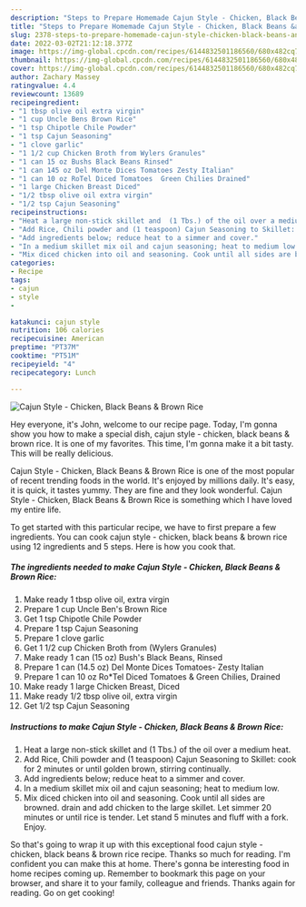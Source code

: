 ```yaml
---
description: "Steps to Prepare Homemade Cajun Style - Chicken, Black Beans &amp;amp; Brown Rice"
title: "Steps to Prepare Homemade Cajun Style - Chicken, Black Beans &amp;amp; Brown Rice"
slug: 2378-steps-to-prepare-homemade-cajun-style-chicken-black-beans-and-amp-brown-rice
date: 2022-03-02T21:12:18.377Z
image: https://img-global.cpcdn.com/recipes/6144832501186560/680x482cq70/cajun-style-chicken-black-beans-brown-rice-recipe-main-photo.jpg
thumbnail: https://img-global.cpcdn.com/recipes/6144832501186560/680x482cq70/cajun-style-chicken-black-beans-brown-rice-recipe-main-photo.jpg
cover: https://img-global.cpcdn.com/recipes/6144832501186560/680x482cq70/cajun-style-chicken-black-beans-brown-rice-recipe-main-photo.jpg
author: Zachary Massey
ratingvalue: 4.4
reviewcount: 13689
recipeingredient:
- "1 tbsp olive oil extra virgin"
- "1 cup Uncle Bens Brown Rice"
- "1 tsp Chipotle Chile Powder"
- "1 tsp Cajun Seasoning"
- "1 clove garlic"
- "1 1/2 cup Chicken Broth from Wylers Granules"
- "1 can 15 oz Bushs Black Beans Rinsed"
- "1 can 145 oz Del Monte Dices Tomatoes Zesty Italian"
- "1 can 10 oz RoTel Diced Tomatoes  Green Chilies Drained"
- "1 large Chicken Breast Diced"
- "1/2 tbsp olive oil extra virgin"
- "1/2 tsp Cajun Seasoning"
recipeinstructions:
- "Heat a large non-stick skillet and  (1 Tbs.) of the oil over a medium heat."
- "Add Rice, Chili powder and (1 teaspoon) Cajun Seasoning to Skillet: cook for 2 minutes or until golden brown, stirring continually."
- "Add ingredients below; reduce heat to a simmer and cover."
- "In a medium skillet mix oil and cajun seasoning; heat to medium low."
- "Mix diced chicken into oil and seasoning. Cook until all sides are browned. drain and add chicken to the large skillet. Let simmer 20 minutes or until rice is tender. Let stand 5 minutes and fluff with a fork. Enjoy."
categories:
- Recipe
tags:
- cajun
- style
- 

katakunci: cajun style  
nutrition: 106 calories
recipecuisine: American
preptime: "PT37M"
cooktime: "PT51M"
recipeyield: "4"
recipecategory: Lunch

---
```



![Cajun Style - Chicken, Black Beans &amp; Brown Rice](https://img-global.cpcdn.com/recipes/6144832501186560/680x482cq70/cajun-style-chicken-black-beans-brown-rice-recipe-main-photo.jpg)

Hey everyone, it's John, welcome to our recipe page. Today, I'm gonna show you how to make a special dish, cajun style - chicken, black beans &amp; brown rice. It is one of my favorites. This time, I'm gonna make it a bit tasty. This will be really delicious.



Cajun Style - Chicken, Black Beans &amp; Brown Rice is one of the most popular of recent trending foods in the world. It's enjoyed by millions daily. It's easy, it is quick, it tastes yummy. They are fine and they look wonderful. Cajun Style - Chicken, Black Beans &amp; Brown Rice is something which I have loved my entire life.


To get started with this particular recipe, we have to first prepare a few ingredients. You can cook cajun style - chicken, black beans &amp; brown rice using 12 ingredients and 5 steps. Here is how you cook that.

<!--inarticleads1-->

##### The ingredients needed to make Cajun Style - Chicken, Black Beans &amp; Brown Rice:

1. Make ready 1 tbsp olive oil, extra virgin
1. Prepare 1 cup Uncle Ben&#39;s Brown Rice
1. Get 1 tsp Chipotle Chile Powder
1. Prepare 1 tsp Cajun Seasoning
1. Prepare 1 clove garlic
1. Get 1 1/2 cup Chicken Broth from (Wylers Granules)
1. Make ready 1 can (15 oz) Bush&#39;s Black Beans, Rinsed
1. Prepare 1 can (14.5 oz) Del Monte Dices Tomatoes- Zesty Italian
1. Prepare 1 can 10 oz Ro*Tel Diced Tomatoes &amp; Green Chilies, Drained
1. Make ready 1 large Chicken Breast, Diced
1. Make ready 1/2 tbsp olive oil, extra virgin
1. Get 1/2 tsp Cajun Seasoning




<!--inarticleads2-->

##### Instructions to make Cajun Style - Chicken, Black Beans &amp; Brown Rice:

1. Heat a large non-stick skillet and  (1 Tbs.) of the oil over a medium heat.
1. Add Rice, Chili powder and (1 teaspoon) Cajun Seasoning to Skillet: cook for 2 minutes or until golden brown, stirring continually.
1. Add ingredients below; reduce heat to a simmer and cover.
1. In a medium skillet mix oil and cajun seasoning; heat to medium low.
1. Mix diced chicken into oil and seasoning. Cook until all sides are browned. drain and add chicken to the large skillet. Let simmer 20 minutes or until rice is tender. Let stand 5 minutes and fluff with a fork. Enjoy.




So that's going to wrap it up with this exceptional food cajun style - chicken, black beans &amp; brown rice recipe. Thanks so much for reading. I'm confident you can make this at home. There's gonna be interesting food in home recipes coming up. Remember to bookmark this page on your browser, and share it to your family, colleague and friends. Thanks again for reading. Go on get cooking!

